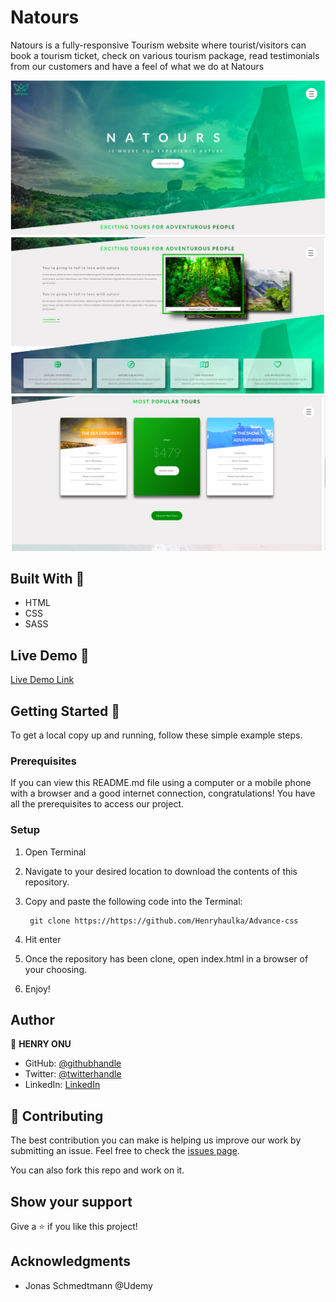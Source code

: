 # Natours
Natours is a fully-responsive Tourism website where tourist/visitors can book a tourism ticket, check on various tourism package, read testimonials from our customers and have a feel of what we do at Natours

![screenshot](/img/natours1.png)
![screenshot](/img/natours2.png)
![screenshot](/img/natours3.png)

## Built With 🧰

- HTML
- CSS
- SASS

## Live Demo 🔴

[Live Demo Link](https://sharp-tesla-209e2e.netlify.app/)


## Getting Started 🏁

To get a local copy up and running, follow these simple example steps.

### Prerequisites

If you can view this README.md file using a computer or a mobile phone with a browser and a good internet connection, congratulations! You have all the prerequisites to access our project.

### Setup

1. Open Terminal
2. Navigate to your desired location to download the contents of this repository.
3. Copy and paste the following code into the Terminal: 
        
        git clone https://https://github.com/Henryhaulka/Advance-css

4. Hit enter
5. Once the repository has been clone, open index.html in a browser of your choosing.
6. Enjoy!

## Author

👤 **HENRY ONU**

- GitHub: [@githubhandle](https://github.com/Henryhaulka)
- Twitter: [@twitterhandle](https://twitter.com/ONUHENRY12)
- LinkedIn: [LinkedIn](https://www.linkedin.com/in/henry-onu)


## 🤝 Contributing

The best contribution you can make is helping us improve our work by submitting an issue. 
Feel free to check the [issues page](https://https://github.com/Henryhaulka/Advance-css/isssues).

You can also fork this repo and work on it.

## Show your support

Give a ⭐️ if you like this project!

## Acknowledgments
-  Jonas Schmedtmann @Udemy
